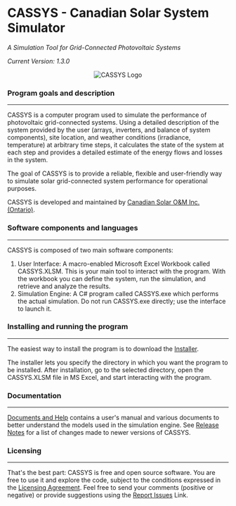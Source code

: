 # CASSYS - Canadian Solar System Simulator #
*A Simulation Tool for Grid-Connected Photovoltaic Systems*

*Current Version: 1.3.0*

<p align="center">
<img src =https://github.com/CanadianSolar/CASSYS/blob/gh-pages/images/CASSYS-logo.png alt="CASSYS Logo"></img>
</p>
 
### Program goals and description ##
---------------------------------------
 
CASSYS is a computer program used to simulate the performance of photovoltaic grid-connected systems. Using a detailed description of the system provided by the user (arrays, inverters, and balance of system components), site location, and weather conditions (irradiance, temperature) at arbitrary time steps, it calculates the state of the system at each step and provides a detailed estimate of the energy flows and losses in the system.

The goal of CASSYS is to provide a reliable, flexible and user-friendly way to simulate solar grid-connected system performance for operational purposes.  

CASSYS is developed and maintained by [Canadian Solar O&M Inc. (Ontario)](http://www.canadiansolar.com/ "Canadian Solar O&M Inc. (Ontario)"). 

### Software components and languages ##
----------------------------------------
CASSYS is composed of two main software components: 

 1. User Interface: A macro-enabled Microsoft Excel Workbook called CASSYS.XLSM. This is your main tool to interact with the program. With the workbook you can define the system, run the simulation, and retrieve and analyze the results.
 2. Simulation Engine: A C# program called CASSYS.exe which performs the actual simulation. Do not run CASSYS.exe directly; use the interface to launch it.
 
### Installing and running the program ##
-----------------------------------------
The easiest way to install the program is to download the  [Installer](https://github.com/CanadianSolar/CASSYS/blob/master/CASSYS%20Installer.exe?raw=true "Installer").

The installer lets you specify the directory in which you want the program to be installed. After installation, go to the selected directory, open the CASSYS.XLSM file in MS Excel, and start interacting with the program.

### Documentation ##
--------------------
[Documents and Help](https://github.com/CanadianSolar/CASSYS/tree/master/Documents%20and%20Help "Documents and Help")
contains a user's manual and various documents to better understand the models used in the simulation engine. See [Release Notes](https://github.com/CanadianSolar/CASSYS/wiki/Release-Notes "Release Notes") for a list of changes made to newer versions of CASSYS.

### Licensing ##
----------------
That's the best part: CASSYS is free and open source software. You are free to use it and explore the code, subject to the conditions expressed in the  [Licensing Agreement](https://github.com/CanadianSolar/CASSYS/blob/master/LICENSE "Licensing Agreement"). Feel free to send your comments (positive or negative) or provide suggestions using the 
[Report Issues](https://github.com/CanadianSolar/CASSYS/issues "Report Issues") Link.
